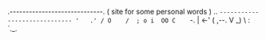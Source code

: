  .-----------------------------.
( site for some personal words  )    ..
 `-----------------------------
        '   .' /
      O    /  ;
        o i  OO
         C    `-.
         |    <-'
         (  ,--.
          V  \_)
           \  :
            `._\.